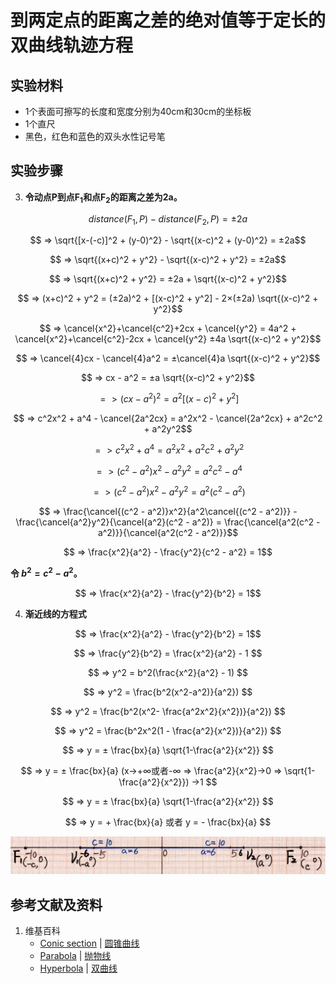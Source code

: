 # 到两定点的距离之差的绝对值等于定长的双曲线轨迹方程

## 实验材料

- 1个表面可擦写的长度和宽度分别为40cm和30cm的坐标板
- 1个直尺
- 黑色，红色和蓝色的双头水性记号笔

## 实验步骤

3. **令动点P到点F<sub>1</sub>和点F<sub>2</sub>的距离之差为2a。**

$$ distance(F_1,P) - distance(F_2,P) = ±2a $$

$$ => \sqrt{[x-(-c)]^2 + (y-0)^2} - \sqrt{(x-c)^2 + (y-0)^2} = ±2a$$

$$ => \sqrt{(x+c)^2 + y^2} - \sqrt{(x-c)^2 + y^2} = ±2a$$

$$ => \sqrt{(x+c)^2 + y^2} = ±2a + \sqrt{(x-c)^2 + y^2}$$

$$ => (x+c)^2 + y^2 = (±2a)^2 + [(x-c)^2 + y^2] - 2×(±2a) \sqrt{(x-c)^2 + y^2}$$

$$ => \cancel{x^2}+\cancel{c^2}+2cx + \cancel{y^2} = 4a^2 + \cancel{x^2}+\cancel{c^2}-2cx + \cancel{y^2} ±4a \sqrt{(x-c)^2 + y^2}$$

$$ => \cancel{4}cx - \cancel{4}a^2 = ±\cancel{4}a \sqrt{(x-c)^2 + y^2}$$

$$ => cx - a^2 = ±a \sqrt{(x-c)^2 + y^2}$$

$$ => (cx - a^2)^2 = a^2[(x-c)^2 + y^2]$$

$$ => c^2x^2 + a^4 - \cancel{2a^2cx} = a^2x^2 - \cancel{2a^2cx} + a^2c^2 + a^2y^2$$

$$ => c^2x^2 + a^4 = a^2x^2 + a^2c^2 + a^2y^2$$

$$ => (c^2 - a^2)x^2 - a^2y^2 = a^2c^2 - a^4 $$

$$ => (c^2 - a^2)x^2 - a^2y^2 = a^2(c^2 - a^2) $$

$$ => \frac{\cancel{(c^2 - a^2)}x^2}{a^2\cancel{(c^2 - a^2)}} - \frac{\cancel{a^2}y^2}{\cancel{a^2}(c^2 - a^2)} = \frac{\cancel{a^2(c^2 - a^2)}}{\cancel{a^2(c^2 - a^2)}}$$

$$ => \frac{x^2}{a^2} - \frac{y^2}{c^2 - a^2} = 1$$

**令 $b^2=c^2-a^2$。**

$$ => \frac{x^2}{a^2} - \frac{y^2}{b^2} = 1$$

4. **渐近线的方程式**

$$ => \frac{x^2}{a^2} - \frac{y^2}{b^2} = 1$$

$$ =>  \frac{y^2}{b^2} = \frac{x^2}{a^2} - 1 $$

$$ => y^2 = b^2(\frac{x^2}{a^2} - 1) $$

$$ => y^2 = \frac{b^2(x^2-a^2)}{a^2}) $$

$$ => y^2 = \frac{b^2(x^2- \frac{a^2x^2}{x^2})}{a^2}) $$

$$ => y^2 = \frac{b^2x^2(1 - \frac{a^2}{x^2})}{a^2}) $$

$$ => y = ± \frac{bx}{a} \sqrt{1-\frac{a^2}{x^2}} $$

$$ => y = ± \frac{bx}{a} (x->+∞或者-∞ => \frac{a^2}{x^2}->0 => \sqrt{1-\frac{a^2}{x^2}}) ->1 $$

$$ => y = ± \frac{bx}{a} \sqrt{1-\frac{a^2}{x^2}} $$

$$ => y = + \frac{bx}{a} 或者 y = - \frac{bx}{a}   $$

![](/images/函数和极限/在2维坐标纸上感受n个点组成了任意形状的轮廓/到两定点的距离之差的绝对值等于定长的双曲线轨迹方程/1a1.jpg)

## 参考文献及资料

1. 维基百科
	- [Conic section](https://en.wikipedia.org/wiki/Conic_section) | [圆锥曲线](https://zh.wikipedia.org/wiki/%E5%9C%86%E9%94%A5%E6%9B%B2%E7%BA%BF) 
	- [Parabola](https://en.wikipedia.org/wiki/Parabola) | [抛物线](https://zh.wikipedia.org/wiki/%E6%8A%9B%E7%89%A9%E7%BA%BF) 
	- [Hyperbola](https://en.wikipedia.org/wiki/Hyperbola) | [双曲线](https://zh.wikipedia.org/wiki/%E5%8F%8C%E6%9B%B2%E7%BA%BF) 

